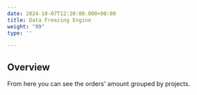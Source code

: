```yaml
---
date: 2024-10-07T12:20:00.000+00:00
title: Data Freezing Engine
weight: "99"
type: ''

---
```

## Overview

From here you can see the orders' amount grouped by projects.
